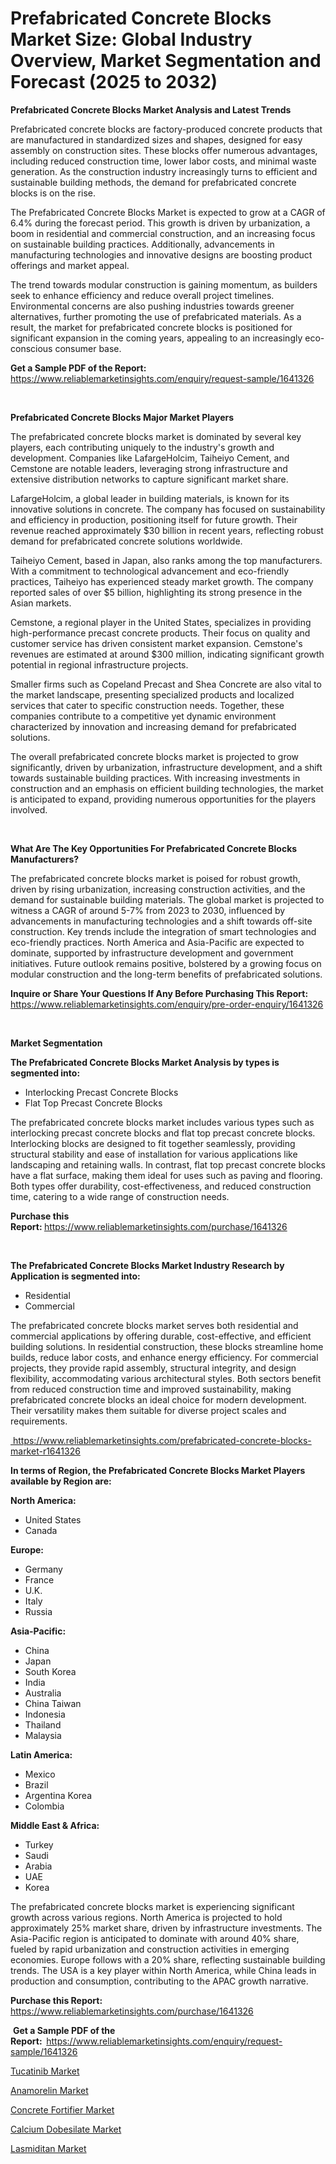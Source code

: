 <p><h1>Prefabricated Concrete Blocks Market Size: Global Industry Overview, Market Segmentation and Forecast (2025 to 2032)</h1></p><p><strong>Prefabricated Concrete Blocks Market Analysis and Latest Trends</strong></p>
<p><p>Prefabricated concrete blocks are factory-produced concrete products that are manufactured in standardized sizes and shapes, designed for easy assembly on construction sites. These blocks offer numerous advantages, including reduced construction time, lower labor costs, and minimal waste generation. As the construction industry increasingly turns to efficient and sustainable building methods, the demand for prefabricated concrete blocks is on the rise.</p><p>The Prefabricated Concrete Blocks Market is expected to grow at a CAGR of 6.4% during the forecast period. This growth is driven by urbanization, a boom in residential and commercial construction, and an increasing focus on sustainable building practices. Additionally, advancements in manufacturing technologies and innovative designs are boosting product offerings and market appeal. </p><p>The trend towards modular construction is gaining momentum, as builders seek to enhance efficiency and reduce overall project timelines. Environmental concerns are also pushing industries towards greener alternatives, further promoting the use of prefabricated materials. As a result, the market for prefabricated concrete blocks is positioned for significant expansion in the coming years, appealing to an increasingly eco-conscious consumer base.</p></p>
<p><strong>Get a Sample PDF of the Report:&nbsp;</strong> <a href="https://www.reliablemarketinsights.com/enquiry/request-sample/1641326?utm_campaign=2182&utm_medium=2&utm_source=Github&utm_content=ia&utm_term=30012025&utm_id=prefabricated-concrete-blocks">https://www.reliablemarketinsights.com/enquiry/request-sample/1641326</a></p>
<p>&nbsp;</p>
<p><strong>Prefabricated Concrete Blocks Major Market Players</strong></p>
<p><p>The prefabricated concrete blocks market is dominated by several key players, each contributing uniquely to the industry's growth and development. Companies like LafargeHolcim, Taiheiyo Cement, and Cemstone are notable leaders, leveraging strong infrastructure and extensive distribution networks to capture significant market share.</p><p>LafargeHolcim, a global leader in building materials, is known for its innovative solutions in concrete. The company has focused on sustainability and efficiency in production, positioning itself for future growth. Their revenue reached approximately $30 billion in recent years, reflecting robust demand for prefabricated concrete solutions worldwide.</p><p>Taiheiyo Cement, based in Japan, also ranks among the top manufacturers. With a commitment to technological advancement and eco-friendly practices, Taiheiyo has experienced steady market growth. The company reported sales of over $5 billion, highlighting its strong presence in the Asian markets.</p><p>Cemstone, a regional player in the United States, specializes in providing high-performance precast concrete products. Their focus on quality and customer service has driven consistent market expansion. Cemstone's revenues are estimated at around $300 million, indicating significant growth potential in regional infrastructure projects.</p><p>Smaller firms such as Copeland Precast and Shea Concrete are also vital to the market landscape, presenting specialized products and localized services that cater to specific construction needs. Together, these companies contribute to a competitive yet dynamic environment characterized by innovation and increasing demand for prefabricated solutions.</p><p>The overall prefabricated concrete blocks market is projected to grow significantly, driven by urbanization, infrastructure development, and a shift towards sustainable building practices. With increasing investments in construction and an emphasis on efficient building technologies, the market is anticipated to expand, providing numerous opportunities for the players involved.</p></p>
<p>&nbsp;</p>
<p><strong>What Are The Key Opportunities For Prefabricated Concrete Blocks Manufacturers?</strong></p>
<p><p>The prefabricated concrete blocks market is poised for robust growth, driven by rising urbanization, increasing construction activities, and the demand for sustainable building materials. The global market is projected to witness a CAGR of around 5-7% from 2023 to 2030, influenced by advancements in manufacturing technologies and a shift towards off-site construction. Key trends include the integration of smart technologies and eco-friendly practices. North America and Asia-Pacific are expected to dominate, supported by infrastructure development and government initiatives. Future outlook remains positive, bolstered by a growing focus on modular construction and the long-term benefits of prefabricated solutions.</p></p>
<p><strong>Inquire or Share Your Questions If Any Before Purchasing This Report:</strong> <a href="https://www.reliablemarketinsights.com/enquiry/pre-order-enquiry/1641326?utm_campaign=2182&utm_medium=2&utm_source=Github&utm_content=ia&utm_term=30012025&utm_id=prefabricated-concrete-blocks">https://www.reliablemarketinsights.com/enquiry/pre-order-enquiry/1641326</a></p>
<p>&nbsp;</p>
<p><strong>Market Segmentation</strong></p>
<p><strong>The Prefabricated Concrete Blocks Market Analysis by types is segmented into:</strong></p>
<p><ul><li>Interlocking Precast Concrete Blocks</li><li>Flat Top Precast Concrete Blocks</li></ul></p>
<p><p>The prefabricated concrete blocks market includes various types such as interlocking precast concrete blocks and flat top precast concrete blocks. Interlocking blocks are designed to fit together seamlessly, providing structural stability and ease of installation for various applications like landscaping and retaining walls. In contrast, flat top precast concrete blocks have a flat surface, making them ideal for uses such as paving and flooring. Both types offer durability, cost-effectiveness, and reduced construction time, catering to a wide range of construction needs.</p></p>
<p><strong>Purchase this Report:&nbsp;</strong><a href="https://www.reliablemarketinsights.com/purchase/1641326?utm_campaign=2182&utm_medium=2&utm_source=Github&utm_content=ia&utm_term=30012025&utm_id=prefabricated-concrete-blocks">https://www.reliablemarketinsights.com/purchase/1641326</a></p>
<p>&nbsp;</p>
<p><strong>The Prefabricated Concrete Blocks Market Industry Research by Application is segmented into:</strong></p>
<p><ul><li>Residential</li><li>Commercial</li></ul></p>
<p><p>The prefabricated concrete blocks market serves both residential and commercial applications by offering durable, cost-effective, and efficient building solutions. In residential construction, these blocks streamline home builds, reduce labor costs, and enhance energy efficiency. For commercial projects, they provide rapid assembly, structural integrity, and design flexibility, accommodating various architectural styles. Both sectors benefit from reduced construction time and improved sustainability, making prefabricated concrete blocks an ideal choice for modern development. Their versatility makes them suitable for diverse project scales and requirements.</p></p>
<p><a href="https://www.reliablemarketinsights.com/prefabricated-concrete-blocks-market-r1641326?utm_campaign=2182&utm_medium=2&utm_source=Github&utm_content=ia&utm_term=30012025&utm_id=prefabricated-concrete-blocks">&nbsp;https://www.reliablemarketinsights.com/prefabricated-concrete-blocks-market-r1641326</a></p>
<p><strong>In terms of Region, the Prefabricated Concrete Blocks Market Players available by Region are:</strong></p>
<p>
    <p> <strong> North America: </strong>
        <ul>
            <li>United States</li>
            <li>Canada</li>
        </ul>
        </p> 
    <p> <strong> Europe: </strong>
        <ul>
            <li>Germany</li>
            <li>France</li>
            <li>U.K.</li>
            <li>Italy</li>
            <li>Russia</li>
        </ul>
        </p> 
    <p> <strong> Asia-Pacific: </strong>
        <ul>
            <li>China</li>
            <li>Japan</li>
            <li>South Korea</li>
            <li>India</li>
            <li>Australia</li>
            <li>China Taiwan</li>
            <li>Indonesia</li>
            <li>Thailand</li>
            <li>Malaysia</li>
        </ul>
        </p> 
    <p> <strong> Latin America: </strong>
        <ul>
            <li>Mexico</li>
            <li>Brazil</li>
            <li>Argentina Korea</li>
            <li>Colombia</li>
        </ul>
        </p> 
    <p> <strong> Middle East & Africa: </strong>
        <ul>
            <li>Turkey</li>
            <li>Saudi</li>
            <li>Arabia</li>
            <li>UAE</li>
            <li>Korea</li>
        </ul>
    </p>
    </p>
<p><p>The prefabricated concrete blocks market is experiencing significant growth across various regions. North America is projected to hold approximately 25% market share, driven by infrastructure investments. The Asia-Pacific region is anticipated to dominate with around 40% share, fueled by rapid urbanization and construction activities in emerging economies. Europe follows with a 20% share, reflecting sustainable building trends. The USA is a key player within North America, while China leads in production and consumption, contributing to the APAC growth narrative.</p></p>
<p><strong>Purchase this Report: </strong><a href="https://www.reliablemarketinsights.com/purchase/1641326?utm_campaign=2182&utm_medium=2&utm_source=Github&utm_content=ia&utm_term=30012025&utm_id=prefabricated-concrete-blocks">https://www.reliablemarketinsights.com/purchase/1641326</a></p>
<p>&nbsp;<strong>Get a Sample PDF of the Report:&nbsp;&nbsp;</strong><a href="https://www.reliablemarketinsights.com/enquiry/request-sample/1641326?utm_campaign=2182&utm_medium=2&utm_source=Github&utm_content=ia&utm_term=30012025&utm_id=prefabricated-concrete-blocks">https://www.reliablemarketinsights.com/enquiry/request-sample/1641326</a></p>
<p><strong></strong></p>
<p><p><a href="https://github.com/zitanebeibit9/Market-Research-Report-List-1/blob/main/tucatinib-market.md?utm_campaign=2182&utm_medium=2&utm_source=Github&utm_content=ia&utm_term=30012025&utm_id=prefabricated-concrete-blocks">Tucatinib Market</a></p><p><a href="https://github.com/loppibsr/Market-Research-Report-List-1/blob/main/anamorelin-market.md?utm_campaign=2182&utm_medium=2&utm_source=Github&utm_content=ia&utm_term=30012025&utm_id=prefabricated-concrete-blocks">Anamorelin Market</a></p><p><a href="https://github.com/alanepetevi/Market-Research-Report-List-1/blob/main/concrete-fortifier-market.md?utm_campaign=2182&utm_medium=2&utm_source=Github&utm_content=ia&utm_term=30012025&utm_id=prefabricated-concrete-blocks">Concrete Fortifier Market</a></p><p><a href="https://github.com/martomiko755/Market-Research-Report-List-1/blob/main/calcium-dobesilate-market.md?utm_campaign=2182&utm_medium=2&utm_source=Github&utm_content=ia&utm_term=30012025&utm_id=prefabricated-concrete-blocks">Calcium Dobesilate Market</a></p><p><a href="https://github.com/hannajuana198484/Market-Research-Report-List-1/blob/main/lasmiditan-market.md?utm_campaign=2182&utm_medium=2&utm_source=Github&utm_content=ia&utm_term=30012025&utm_id=prefabricated-concrete-blocks">Lasmiditan Market</a></p></p>